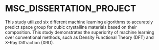 # MSC_DISSERTATION_PROJECT
This study utilized six different machine learning algorithms to accurately predict space group for cubic crystalline materials based on their composition. This study demonstrates the superiority of machine learning over conventional methods, such as Density Functional Theory (DFT) and X-Ray Diffraction (XRD).
